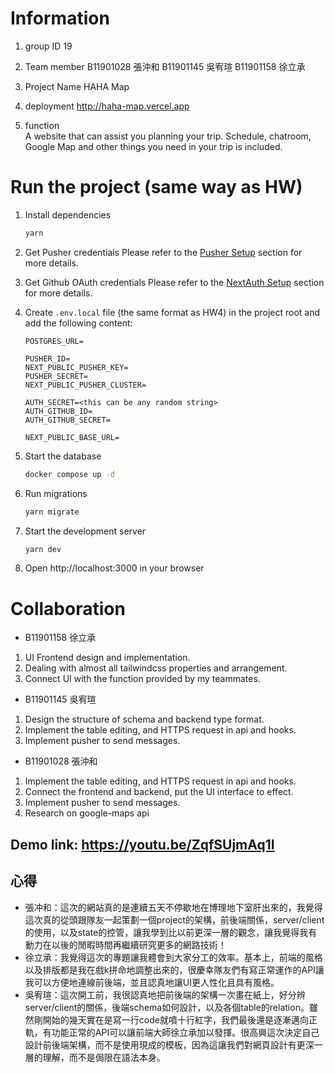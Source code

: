 # Information
1. group ID 
   19

2. Team member
   B11901028 張沖和
   B11901145 吳宥瑄
   B11901158 徐立承

3. Project Name
   HAHA Map

4. deployment
   http://haha-map.vercel.app
5. function<br/>
   A website that can assist you planning your trip. Schedule, chatroom, Google Map and other things you need in your trip is included.

# Run the project (same way as HW)

1. Install dependencies
   ```bash
   yarn
   ```
2. Get Pusher credentials
   Please refer to the [Pusher Setup](#pusher-setup) section for more details.

3. Get Github OAuth credentials
   Please refer to the [NextAuth Setup](#nextauth-setup) section for more details.

4. Create `.env.local`  file (the same format as HW4) in the project root and add the following content:

   ```text
   POSTGRES_URL=

   PUSHER_ID=
   NEXT_PUBLIC_PUSHER_KEY=
   PUSHER_SECRET=
   NEXT_PUBLIC_PUSHER_CLUSTER=

   AUTH_SECRET=<this can be any random string>
   AUTH_GITHUB_ID=
   AUTH_GITHUB_SECRET=

   NEXT_PUBLIC_BASE_URL=
   ```

5. Start the database
   ```bash
   docker compose up -d
   ```
6. Run migrations
   ```bash
   yarn migrate
   ```
7. Start the development server
   ```bash
   yarn dev
   ```
8. Open http://localhost:3000 in your browser<br/>

# Collaboration

* B11901158 徐立承<br/>
1. UI Frontend design and implementation. 
2. Dealing with almost all tailwindcss properties and arrangement. 
3. Connect UI with the function provided by my teammates.
* B11901145 吳宥瑄
1. Design the structure of schema and backend type format. 
2. Implement the table editing, and HTTPS request in api and hooks.
3. Implement pusher to send messages. 
* B11901028 張沖和
1. Implement the table editing, and HTTPS request in api and hooks.
2. Connect the frontend and backend, put the UI interface to effect.
3. Implement pusher to send messages.
4. Research on google-maps api

## Demo link: https://youtu.be/ZqfSUjmAq1I

## 心得
* 張冲和：這次的網站真的是連續五天不停歇地在博理地下室肝出來的，我覺得這次真的從頭跟隊友一起策劃一個project的架構，前後端關係，server/client的使用，以及state的控管，讓我學到比以前更深一層的觀念，讓我覺得我有動力在以後的閒暇時間再繼續研究更多的網路技術！
* 徐立承：我覺得這次的專題讓我體會到大家分工的效率。基本上，前端的風格以及排版都是我在戲k拼命地調整出來的，很慶幸隊友們有寫正常運作的API讓我可以方便地連線前後端，並且認真地讓UI更人性化且具有風格。
* 吳宥瑄：這次開工前，我很認真地把前後端的架構一次畫在紙上，好分辨server/client的關係，後端schema如何設計，以及各個table的relation。雖然剛開始的幾天實在是寫一行code就噴十行紅字，我們最後還是逐漸邁向正軌，有功能正常的API可以讓前端大師徐立承加以發揮。很高興這次決定自己設計前後端架構，而不是使用現成的模板，因為這讓我們對網頁設計有更深一層的理解，而不是侷限在語法本身。


